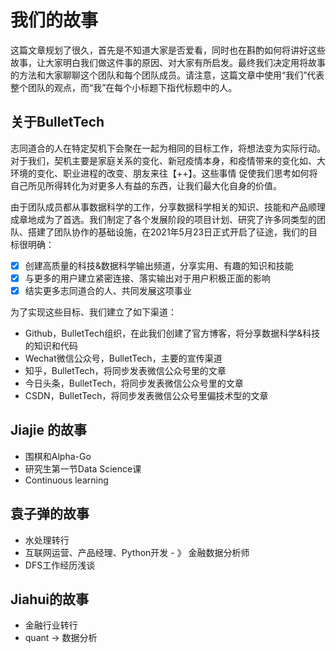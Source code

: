 # 我们的故事

这篇文章规划了很久，首先是不知道大家是否爱看，同时也在斟酌如何将讲好这些故事，让大家明白我们做这件事的原因、对大家有所启发。最终我们决定用将故事的方法和大家聊聊这个团队和每个团队成员。请注意，这篇文章中使用“我们”代表整个团队的观点，而“我”在每个小标题下指代标题中的人。

## 关于BulletTech

志同道合的人在特定契机下会聚在一起为相同的目标工作，将想法变为实际行动。对于我们，契机主要是家庭关系的变化、新冠疫情本身，和疫情带来的变化如、大环境的变化、职业进程的改变、朋友来往【++】。这些事情 促使我们思考如何将自己所见所得转化为对更多人有益的东西，让我们最大化自身的价值。

由于团队成员都从事数据科学的工作，分享数据科学相关的知识、技能和产品顺理成章地成为了首选。我们制定了各个发展阶段的项目计划、研究了许多同类型的团队、搭建了团队协作的基础设施，在2021年5月23日正式开启了征途，我们的目标很明确：

- [x] 创建高质量的科技&数据科学输出频道，分享实用、有趣的知识和技能
- [x] 与更多的用户建立紧密连接、落实输出对于用户积极正面的影响
- [x] 结实更多志同道合的人、共同发展这项事业

为了实现这些目标、我们建立了如下渠道：
- Github，BulletTech组织，在此我们创建了官方博客，将分享数据科学&科技的知识和代码
- Wechat微信公众号，BulletTech，主要的宣传渠道
- 知乎，BulletTech，将同步发表微信公众号里的文章
- 今日头条，BulletTech，将同步发表微信公众号里的文章
- CSDN，BulletTech，将同步发表微信公众号里偏技术型的文章


## Jiajie 的故事

- 围棋和Alpha-Go
- 研究生第一节Data Science课
- Continuous learning

## 袁子弹的故事

- 水处理转行
- 互联网运营、产品经理、Python开发 - 》 金融数据分析师
- DFS工作经历浅谈

## Jiahui的故事

- 金融行业转行
- quant → 数据分析
